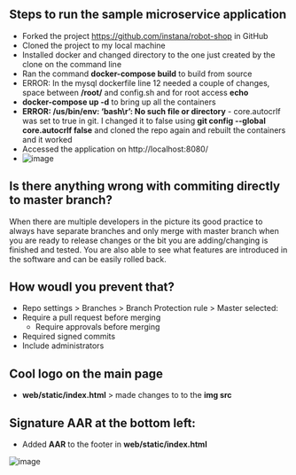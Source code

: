 ## Steps to run the sample microservice application

- Forked the project https://github.com/instana/robot-shop in GitHub 
- Cloned the project to my local machine 
- Installed docker and changed directory to the one just created by the clone on the command line 
- Ran the command **docker-compose build** to build from source 
- ERROR: In the mysql dockerfile line 12 needed a couple of changes, space between **/root/** and config.sh and for root access **echo** 
- **docker-compose up -d** to bring up all the containers 
- **ERROR: /us/bin/env: ‘bash\r’: No such file or directory** - core.autocrlf was set to true in git. I changed it to false using **git config --global core.autocrlf false** and     cloned the repo again and rebuilt the containers and it worked 
- Accessed the application on http://localhost:8080/ 
-  ![image](https://user-images.githubusercontent.com/29515983/144965828-9f01851f-1e9c-41b9-82a8-4ddc4a327c49.png)

## Is there anything wrong with commiting directly to master branch?
When there are multiple developers in the picture its good practice to always have separate branches and only merge with master branch when you are ready to release changes or the bit you are adding/changing is finished and tested. You are also able to see what features are introduced in the software and can be easily rolled back.

## How woudl you prevent that?
- Repo settings > Branches > Branch Protection rule > Master selected:
- Require a pull request before merging
    - Require approvals before merging
- Required signed commits
- Include administrators


## Cool logo on the main page
- **web/static/index.html** > made changes to to the **img src**

## Signature AAR at the bottom left:
- Added **AAR** to the footer in **web/static/index.html**

![image](https://user-images.githubusercontent.com/29515983/145072600-58e4aa16-053f-4dbc-bd68-40dbfeec3423.png)


